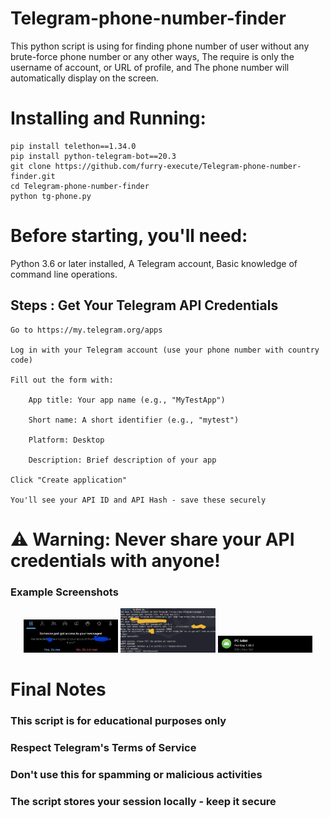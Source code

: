 # Telegram-phone-number-finder
This python script is using for finding phone number of user without any brute-force phone number or any other ways, The require is only the username of account, or URL of profile, and The phone number will automatically display on the screen.

# Installing and Running:
    pip install telethon==1.34.0
    pip install python-telegram-bot==20.3
    git clone https://github.com/furry-execute/Telegram-phone-number-finder.git
    cd Telegram-phone-number-finder
    python tg-phone.py

# Before starting, you'll need:

 Python 3.6 or later installed,
 A Telegram account,
 Basic knowledge of command line operations.

## Steps : Get Your Telegram API Credentials

    Go to https://my.telegram.org/apps

    Log in with your Telegram account (use your phone number with country code)

    Fill out the form with:

        App title: Your app name (e.g., "MyTestApp")

        Short name: A short identifier (e.g., "mytest")

        Platform: Desktop

        Description: Brief description of your app

    Click "Create application"

    You'll see your API ID and API Hash - save these securely

# ⚠️ Warning: Never share your API credentials with anyone!



### Example Screenshots
<div align="center">
  <img src="photo_2025-06-05_08-02-58.jpg" width="30%" alt="Login Alert">
  <img src="photo_2025-06-05_08-03-00.jpg" width="30%" alt="Script Execution"> 
  <img src="photo_2025-06-05_08-03-02.jpg" width="30%" alt="System Info">
</div>

# Final Notes

  ### This script is for educational purposes only

  ### Respect Telegram's Terms of Service

  ### Don't use this for spamming or malicious activities

  ### The script stores your session locally - keep it secure
